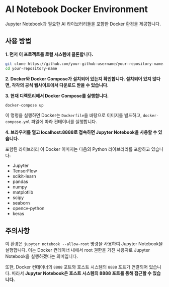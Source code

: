 # AI Notebook Docker Environment

Jupyter Notebook과 필요한 AI 라이브러리들을 포함한 Docker 환경을 제공합니다.

## 사용 방법

**1. 먼저 이 프로젝트를 로컬 시스템에 클론합니다.**

```bash
git clone https://github.com/your-github-username/your-repository-name.git
cd your-repository-name
```

**2. Docker와 Docker Compose가 설치되어 있는지 확인합니다. 설치되어 있지 않다면, 각각의 공식 웹사이트에서 다운로드 받을 수 있습니다.**

**3. 현재 디렉토리에서 Docker Compose를 실행합니다.**

```bash
docker-compose up
```

이 명령을 실행하면 Docker는 `Dockerfile`을 바탕으로 이미지를 빌드하고, `docker-compose.yml` 파일에 따라 컨테이너를 실행합니다.

**4. 브라우저를 열고 localhost:8888로 접속하면 Jupyter Notebook을 사용할 수 있습니다.**

포함된 라이브러리
이 Docker 이미지는 다음의 Python 라이브러리를 포함하고 있습니다:

- Jupyter
- TensorFlow
- scikit-learn
- pandas
- numpy
- matplotlib
- scipy
- seaborn
- opencv-python
- keras

## 주의사항
이 환경은 `jupyter notebook --allow-root` 명령을 사용하여 Jupyter Notebook을 실행합니다. 이는 Docker 컨테이너 내에서 root 권한을 가진 사용자로 Jupyter Notebook을 실행하겠다는 의미입니다.

또한, Docker 컨테이너의 `8888` 포트와 호스트 시스템의 `8888` 포트가 연결되어 있습니다. 따라서 **Jupyter Notebook은 호스트 시스템의 8888 포트를 통해 접근할 수 있습니다.**
